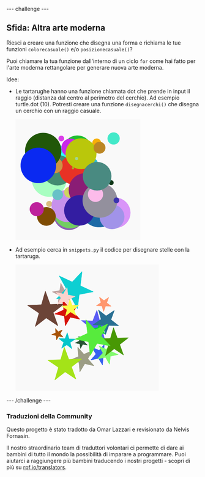 --- challenge ---

## Sfida: Altra arte moderna

Riesci a creare una funzione che disegna una forma e richiama le tue funzioni `colorecasuale()` e/o `posizionecasuale()`?

Puoi chiamare la tua funzione dall'interno di un ciclo `for` come hai fatto per l'arte moderna rettangolare per generare nuova arte moderna.

Idee:

- Le tartarughe hanno una funzione chiamata dot che prende in input il raggio (distanza dal centro al perimetro del cerchio). Ad esempio turtle.dot (10). Potresti creare una funzione `disegnacerchi()` che disegna un cerchio con un raggio casuale.
    
    ![screenshot](images/modern-circles.png)

- Ad esempio cerca in `snippets.py` il codice per disegnare stelle con la tartaruga.
    
    ![screenshot](images/modern-stars.png)

--- /challenge ---

### Traduzioni della Community 

Questo progetto è stato tradotto da Omar Lazzari e revisionato da Nelvis Fornasin. 

Il nostro straordinario team di traduttori volontari ci permette di dare ai bambini di tutto il mondo la possibilità di imparare a programmare. Puoi aiutarci a raggiungere più bambini traducendo i nostri progetti - scopri di più su [rpf.io/translators](https://rpf.io/translators).
